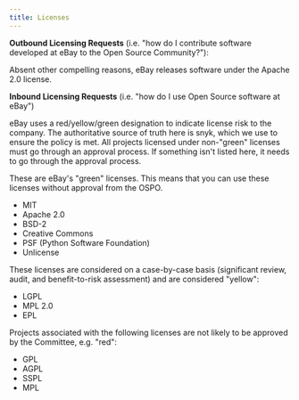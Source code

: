 ```yaml
---
title: Licenses
---
```


**Outbound Licensing Requests** (i.e. "how do I contribute software developed at eBay to the Open Source Community?"):

Absent other compelling reasons, eBay releases software under the Apache 2.0 license.

**Inbound Licensing Requests** (i.e. "how do I use Open Source software at eBay")

eBay uses a red/yellow/green designation to indicate license risk to the company. The authoritative source of truth here is snyk, which we use to ensure the policy is met. All projects licensed under non-"green" licenses must go through an approval process. If something isn't listed here, it needs to go through the approval process.

These are eBay's "green" licenses. This means that you can use these licenses without approval from the OSPO.
- MIT
- Apache 2.0
- BSD-2
- Creative Commons
- PSF (Python Software Foundation)
- Unlicense

These licenses are considered on a case-by-case basis (significant review, audit, and benefit-to-risk assessment) and are considered "yellow":
- LGPL
- MPL 2.0
- EPL

Projects associated with the following licenses are not likely to be approved by the Committee, e.g. "red":
- GPL
- AGPL
- SSPL
- MPL
